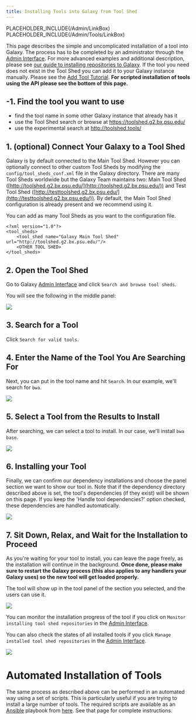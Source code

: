 ```yaml
---
title: Installing Tools into Galaxy from Tool Shed
---
```

PLACEHOLDER_INCLUDE(/Admin/LinkBox)
PLACEHOLDER_INCLUDE(/Admin/Tools/LinkBox)


This page describes the simple and uncomplicated installation of a tool into Galaxy. The process has to be completed by an administrator through the [Admin Interface](/Admin/Interface). For more advanced examples and additional description, please see [our guide to installing repositories to Galaxy](/ToolShed/InstallingRepositoriesToGalaxy).
If the tool you need does not exist in the Tool Shed you can add it to your Galaxy instance manually. Please see the [Add Tool Tutorial](/Admin/Tools/AddToolTutorial).
**For scripted installation of tools using the API please see the bottom of this page.**

## -1. Find the tool you want to use

* find the tool name in some other Galaxy instance that already has it
* use the Tool Shed search or browse at https://toolshed.g2.bx.psu.edu/
* use the experimental search at http://toolshed.tools/

## 1. (optional) Connect Your Galaxy to a Tool Shed

Galaxy is by default connected to the Main Tool Shed. However you can optionally connect to other custom Tool Sheds by modifying the `config/tool_sheds_conf.xml` file in the Galaxy directory. There are many Tool Sheds worldwide but the Galaxy Team maintains two: Main Tool Shed ([http://toolshed.g2.bx.psu.edu/](http://toolshed.g2.bx.psu.edu/)) and Test Tool Shed ([http://testtoolshed.g2.bx.psu.edu/](http://testtoolshed.g2.bx.psu.edu/)). By default, the Main Tool Shed configuration is already present and we recommend using it.

You can add as many Tool Sheds as you want to the configuration file.
```
<?xml version="1.0"?>
<tool_sheds>
    <tool_shed name="Galaxy Main Tool Shed" url="http://toolshed.g2.bx.psu.edu/"/>
    <OTHER TOOL SHED>
</tool_sheds>
```


## 2. Open the Tool Shed

Go to Galaxy [Admin Interface](/Admin/Interface) and click `Search and browse tool sheds`.

You will see the following in the middle panel:

![](/Admin/Tools/AddToolFromToolShedTutorial/connected_toolsheds.png)

## 3. Search for a Tool

Click `Search for valid tools`.

## 4. Enter the Name of the Tool You Are Searching For

Next, you can put in the tool name and hit `Search`.  In our example, we'll search for `bwa`.  

![](/Admin/Tools/AddToolFromToolShedTutorial/search_valid_tools.png)

## 5. Select a Tool from the Results to Install

After searching, we can select a tool to install.  In our case, we'll install `bwa base`.

![](/Admin/Tools/AddToolFromToolShedTutorial/install_bwa.png)

## 6. Installing your Tool

Finally, we can confirm our dependency installations and choose the panel section we want to show our tool in.  Note that if the dependency directory described above is set, the tool's dependencies (if they exist) will be shown on this page.  If you keep the 'Handle tool dependencies?' option checked, these dependencies are handled automatically.

![](/Admin/Tools/AddToolFromToolShedTutorial/select_section.png)

## 7. Sit Down, Relax, and Wait for the Installation to Proceed

As you're waiting for your tool to install, you can leave the page freely, as the installation will continue in the background. **Once done, please make sure to restart the Galaxy process (this also applies to any handlers your Galaxy uses) so the new tool will get loaded properly.**

The tool will show up in the tool panel of the section you selected, and the users can use it.

![](/Admin/Tools/AddToolFromToolShedTutorial/tool_installation.png)

You can monitor the installation progress of the tool if you click on `Monitor installing tool shed repositories` in the [Admin Interface](/Admin/Interface).

You can also check the states of all installed tools if you click `Manage installed tool shed repositories` in the [Admin Interface](/Admin/Interface).

![](/Admin/Tools/AddToolFromToolShedTutorial/repo_status.png)

# Automated Installation of Tools
The same process as described above can be performed in an automated way using a set of scripts. This is particularly useful if you are trying to install a large number of tools. The required scripts are available as an [Ansible](http://www.ansible.com/home) playbook from [here](https://github.com/afgane/galaxy-tools-playbook). See that page for complete instructions.
